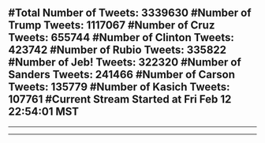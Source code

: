 #Total Number of Tweets: 3339630 
#Number of Trump Tweets: 1117067
#Number of Cruz Tweets: 655744
#Number of Clinton Tweets: 423742
#Number of Rubio Tweets: 335822
#Number of Jeb! Tweets: 322320
#Number of Sanders Tweets: 241466
#Number of Carson Tweets: 135779
#Number of Kasich Tweets: 107761
#Current Stream Started at Fri Feb 12 22:54:01 MST
---
---
---
